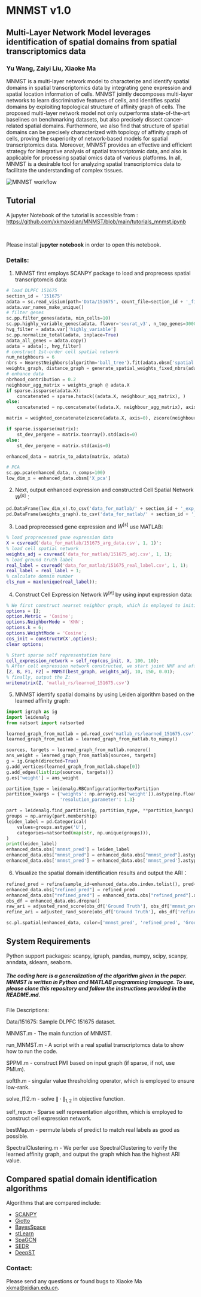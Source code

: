 # MNMST v1.0

## Multi-Layer Network Model leverages identification of spatial domains from spatial transcriptomics data

###  Yu Wang, Zaiyi Liu, Xiaoke Ma

MNMST is a multi-layer network model to characterize and identify spatial domains in spatial transcriptomics data by integrating gene expression and spatial location information of cells. MNMST jointly decomposes multi-layer networks to learn discriminative features of cells, and identifies spatial domains by exploiting topological structure of affinity graph of cells. The proposed multi-layer network model not only outperforms state-of-the-art baselines on benchmarking datasets, but also precisely dissect cancer-related spatial domains. Furthermore, we also find that structure of spatial domains can be precisely characterized with topology of affinity graph of cells, proving the superiority of network-based models for spatial transcriptomics data. Moreover, MNMST provides an effective and efficient strategy for integrative analysis of spatial transcriptomic data, and also is applicable for processing spatial omics data of various platforms. In all, MNMST is a desirable tool for analyzing spatial transcriptomics data to facilitate the understanding of complex tissues.

![MNMST workflow](docs/MNMST.png)

## Tutorial

A jupyter Notebook of the tutorial is accessible from : 
<br>
https://github.com/xkmaxidian/MNMST/blob/main/tutorials_mnmst.ipynb

<br>

Please install **jupyter notebook** in order to open this notebook.

### Details: 

1. MNMST first employs SCANPY package to load and proprecess spatial transcriptomcis data:

```python
# load DLPFC 151675
section_id = '151675'
adata = sc.read_visium(path='Data/151675', count_file=section_id + '_filtered_feature_bc_matrix.h5')
adata.var_names_make_unique()
# filter genes
sc.pp.filter_genes(adata, min_cells=10)
sc.pp.highly_variable_genes(adata, flavor='seurat_v3', n_top_genes=3000)
hvg_filter = adata.var['highly_variable']
sc.pp.normalize_total(adata, inplace=True)
adata_all_genes = adata.copy()
adata = adata[:, hvg_filter]
# construct 1st-order cell spatial network
num_neighbours = 6
nbrs = NearestNeighbors(algorithm='ball_tree').fit(adata.obsm['spatial'])
weights_graph, distance_graph = generate_spatial_weights_fixed_nbrs(adata.obsm['spatial'], num_neighbours=num_neighbours, decay_type='reciprocal', nbr_object=nbrs, verbose=False)
# enhance data
nbrhood_contribution = 0.2
neighbour_agg_matrix = weights_graph @ adata.X
if sparse.issparse(adata.X):
    concatenated = sparse.hstack((adata.X, neighbour_agg_matrix), )
else:
    concatenated = np.concatenate((adata.X, neighbour_agg_matrix), axis=1,)

matrix = weighted_concatenate(zscore(adata.X, axis=0), zscore(neighbour_agg_matrix, axis=0), nbrhood_contribution)

if sparse.issparse(matrix):
    st_dev_pergene = matrix.toarray().std(axis=0)
else:
    st_dev_pergene = matrix.std(axis=0)

enhanced_data = matrix_to_adata(matrix, adata)

# PCA
sc.pp.pca(enhanced_data, n_comps=100)
low_dim_x = enhanced_data.obsm['X_pca']
```

2. Next, output enhanced expression and constructed Cell Spatial Network $W^{[s]}$：

```python
pd.DataFrame(low_dim_x).to_csv('data_for_matlab/' + section_id + '_exp_data.csv')
pd.DataFrame(weights_graph).to_csv('data_for_matlab/' + section_id + '_adj.csv')
```

3. Load proprecessed  gene expression and $W^{[s]}$ use MATLAB:

```matlab
% load proprecessed gene expression data
X = csvread('data_for_matlab/151675_arg_data.csv', 1, 1)';
% load cell spatial network
weights_adj = csvread('data_for_matlab/151675_adj.csv', 1, 1);
% load ground truth label
real_label = csvread('data_for_matlab/151675_real_label.csv', 1, 1);
real_label = real_label + 1;
% calculate domain number
cls_num = max(unique(real_label));
```

4. Construct Cell Expression Network $W^{[e]}$ by using input expression data:

```matlab
% We first construct nearset neighbor graph, which is employed to initialize self-representation learning and trace optimization optimization.
options = [];
option.Metric = 'Cosine';
options.NeighborMode = 'KNN';
options.k = 6;
options.WeightMode = 'Cosine';
cos_init = constructW(X',options);
clear options;

% Start sparse self representation here
cell_expression_network = self_rep(cos_init, X, 100, 10);
% After cell expression network constructed, we start joint NMF and affinity graph learning, where Z is the learned affinity graph:
[Z, B, F1, F2] = MNMST(best_graph, weights_adj, 10, 150, 0.01);
% finally, output the Z:
writematrix(Z, 'matlab_rs/learned_151675.csv')
```

5. MNMST identify spatial domains by using Leiden algorithm based on the learned affinity graph:

```python
import igraph as ig
import leidenalg
from natsort import natsorted

learned_graph_from_matlab = pd.read_csv('matlab_rs/learned_151675.csv', header=None)
learned_graph_from_matlab = learned_graph_from_matlab.to_numpy()

sources, targets = learned_graph_from_matlab.nonzero()
ans_weight = learned_graph_from_matlab[sources, targets]
g = ig.Graph(directed=True)
g.add_vertices(learned_graph_from_matlab.shape[0])
g.add_edges(list(zip(sources, targets)))
g.es['weight'] = ans_weight

partition_type = leidenalg.RBConfigurationVertexPartition
partition_kwargs = {'weights': np.array(g.es['weight']).astype(np.float64), 'n_iterations': -1, 'seed': 42,
                    'resolution_parameter': 1.3}

part = leidenalg.find_partition(g, partition_type, **partition_kwargs)
groups = np.array(part.membership)
leiden_label = pd.Categorical(
    values=groups.astype('U'),
    categories=natsorted(map(str, np.unique(groups))),
)
print(leiden_label)
enhanced_data.obs['mnmst_pred'] = leiden_label
enhanced_data.obs["mnmst_pred"] = enhanced_data.obs["mnmst_pred"].astype('int')
enhanced_data.obs['mnmst_pred'] = enhanced_data.obs['mnmst_pred'].astype('category')
```

6. Visualize the spatial domain identification results and output the ARI：

```python
refined_pred = refine(sample_id=enhanced_data.obs.index.tolist(), pred=enhanced_data.obs["mnmst_pred"].tolist(), dis=weights_graph.A, shape="hexagon")
enhanced_data.obs["refined_pred"] = refined_pred
enhanced_data.obs["refined_pred"] = enhanced_data.obs["refined_pred"].astype('category')
obs_df = enhanced_data.obs.dropna()
raw_ari = adjusted_rand_score(obs_df['Ground Truth'], obs_df['mnmst_pred'])
refine_ari = adjusted_rand_score(obs_df['Ground Truth'], obs_df['refined_pred'])

sc.pl.spatial(enhanced_data, color=['mnmst_pred', 'refined_pred', 'Ground Truth'], title=['MNMST (ARI=%.2f)'% raw_ari, 'refine_MNMST (ARI=%.2f)'% refine_ari, 'Ground Truth'])
```



## System Requirements

Python support packages: scanpy, igraph, pandas, numpy, scipy, scanpy, anndata, sklearn, seaborn.



##### The coding here is a generalization of the algorithm given in the paper. MNMST is written in Python and MATLAB programming language. To use, please clone this repository and follow the instructions provided in the README.md.

File Descriptions:

Data/151675: Sample DLPFC 151675 dataset.

MNMST.m - The main function of MNMST.

run_MNMST.m - A script with a real spatial transcriptomcs data to show how to run the code.

SPPMI.m - construct PMI based on input graph (if sparse, if not, use PMI.m).

softth.m - singular value thresholding operator, which is employed to ensure low-rank.

solve_l1l2.m - solve $\|\cdot\|_{1,2}$ in objective function.

self_rep.m - Sparse self representation algorithm, which is employed to construct cell expression network.

bestMap.m - permute labels of predict to match real labels as good as possible.

SpectralClustering.m - We perfer use SpectralClustering to verify the learned affinity graph, and output the graph which has the highest ARI value.

## Compared spatial domain identification algorithms

Algorithms that are compared include: 

* [SCANPY](https://github.com/scverse/scanpy-tutorials)
* [Giotto](https://github.com/drieslab/Giotto)
* [BayesSpace](https://github.com/edward130603/BayesSpace)
* [stLearn](https://github.com/BiomedicalMachineLearning/stLearn)
* [SpaGCN](https://github.com/jianhuupenn/SpaGCN)
* [SEDR](https://github.com/JinmiaoChenLab/SEDR/)
* [DeepST](https://github.com/JiangBioLab/DeepST)

### Contact:

Please send any questions or found bugs to Xiaoke Ma [xkma@xidian.edu.cn](mailto:xkma@xidian.edu.cn).
